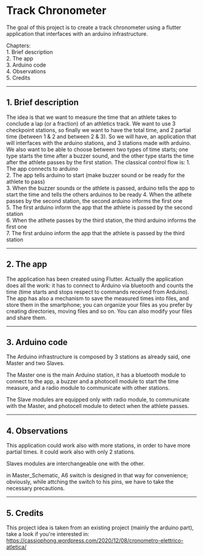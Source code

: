 # Track Chronometer
The goal of this project is to create a track chronometer using a flutter application that interfaces with an arduino infrastructure.

Chapters:                                                                                                                                                           
          1. Brief description                                                                                                                                       
          2. The app                                                                                                                                                 
          3. Arduino code                                                                                                                                           
          4. Observations                                                                                                                                           
          5. Credits
 
_________________________
## 1. Brief description
The idea is that we want to measure the time that an athlete takes to conclude a lap (or a fraction) of an athletics track. We want to use 3 checkpoint stations, so finally we want to have the total time, and 2 partial time (between 1 & 2 and between 2 & 3).
So we will have, an application that will interfaces with the arduino stations, and 3 stations made with arduino.
We also want to be able to choose between two types of time starts; one type starts the time after a buzzer sound, and the other type starts the time after the athlete passes by the first station.
The classical control flow is: 1. The app connects to arduino                                                                                                       
                               2. The app tells arduino to start (make buzzer sound or be ready for the athlete to pass)                                             
                               3. When the buzzer sounds or the athlete is passed, arduino tells the app to start the time and tells the others arduinos to be ready 
                               4. When the atlhete passes by the second station, the second arduino informs the first one                                           
                               5. The first arduino inform the app that the athlete is passed by the second station                                                 
                               6. When the atlhete passes by the third station, the third arduino informs the first one                                             
                               7. The first arduino inform the app that the athlete is passed by the third station                                                   
_________________________
## 2. The app
The application has been created using Flutter.
Actually the application does all the work: it has to connect to Arduino via bluetooth and counts the time (time starts and stops respect to commands received from Arduino).
The app has also a mechanism to save the measured times into files, and store them in the smartphone; you can organize your files as you prefer by creating directories, moving files and so on. You can also modify your files and share them.
_______________________
## 3. Arduino code
The Arduino infrastructure is composed by 3 stations as already said, one Master and two Slaves.

The Master one is the main Arduino station, it has a bluetooth module to connect to the app, a buzzer and a photocell module to start the time measure, and a radio module to communicate with other stations.

The Slave modules are equipped only with radio module, to communicate with the Master, and photocell module to detect when the athlete passes.
_______________________
## 4. Observations
This application could work also with more stations, in order to have more partial times. it could work also with only 2 stations.

Slaves modules are interchangeable one with the other.

in Master_Schematic, A6 switch is designed in that way for convenience; obviously, while attching the switch to his pins, we have to take the necessary precautions.
_______________________
## 5. Credits
This project idea is taken from an existing project (mainly the arduino part), take a look if you're interested in:
https://cassiophong.wordpress.com/2020/12/08/cronometro-elettrico-atletica/
